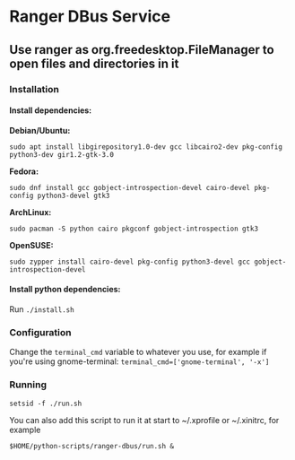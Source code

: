 # Ranger DBus Service

## Use ranger as org.freedesktop.FileManager to open files and directories in it

### Installation

#### Install dependencies:

**Debian/Ubuntu:**

`sudo apt install libgirepository1.0-dev gcc libcairo2-dev pkg-config python3-dev gir1.2-gtk-3.0`

**Fedora:**

`sudo dnf install gcc gobject-introspection-devel cairo-devel pkg-config python3-devel gtk3`

**ArchLinux:**

`sudo pacman -S python cairo pkgconf gobject-introspection gtk3`

**OpenSUSE:**

`sudo zypper install cairo-devel pkg-config python3-devel gcc gobject-introspection-devel`

#### Install python dependencies:

Run `./install.sh`

### Configuration

Change the `terminal_cmd` variable to whatever you use, for example if you're using gnome-terminal:
`terminal_cmd=['gnome-terminal', '-x']`

### Running

`setsid -f ./run.sh`

You can also add this script to run it at start to ~/.xprofile or ~/.xinitrc, for example

`$HOME/python-scripts/ranger-dbus/run.sh &`
